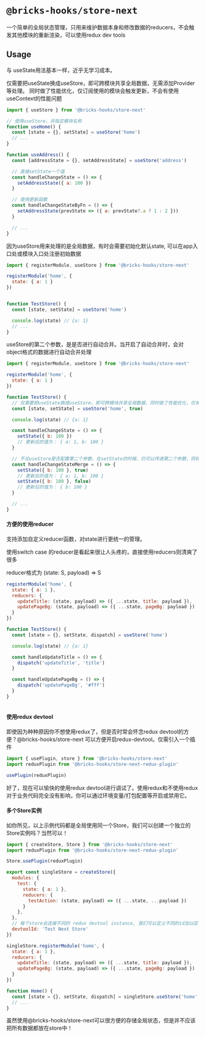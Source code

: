 # `@bricks-hooks/store-next`

一个简单的全局状态管理，只用来维护数据本身和修改数据的reducers，不会触发其他模块的重新渲染，可以使用redux dev tools

## Usage

与 useState用法基本一样，近乎无学习成本。

仅需要把useState换成useStore，即可跨模块共享全局数据，无需添加Provider等处理。
同时做了性能优化，仅订阅使用的模块会触发更新，不会有使用useContext的性能问题

```javascript
import { useStore } from '@bricks-hooks/store-next'

// 使用useStore，并指定模块名称
function useHome() {
  const [state = {}, setState] = useStore('home')
  // ...
}

function useAddress() {
  const [addressState = {}, setAddressState] = useStore('address')

  // 直接setState一个值
  const handleChangeState = () => {
    setAddressState({ a: 100 })
  }

  // 使用更新函数
  const handleChangeStateByFn = () => {
    setAddressState(prevState => ({ a: prevState?.a ? 1 : 2 }))
  }

  // ...
}
```

因为useStore用来处理的是全局数据，有时会需要初始化默认state, 可以在app入口处或模块入口处注册初始数据
```javascript
import { registerModule, useStore } from '@bricks-hooks/store-next'

registerModule('home', {
  state: { a: 1 }
})


function TestStore() {
  const [state, setState] = useStore('home')

  console.log(state) // {a: 1}
  // ...
}


```

useStore的第二个参数，是是否进行自动合并。当开启了自动合并时，会对object格式的数据进行自动合并处理


```javascript
import { registerModule, useStore } from '@bricks-hooks/store-next'

registerModule('home', {
  state: { a: 1 }
})

function TestStore() {
  // 仅需要把useState换成useStore，即可跨模块共享全局数据，同时做了性能优化，仅有使用的模块会触发更新，不会有使用useContext的性能问题
  const [state, setState] = useStore('home', true)

  console.log(state) // {a: 1}

  const handleChangeState = () => {
    setState({ b: 100 })
    // 更新后的值为： { a: 1, b: 100 }
  }

  // 不论useStore是否配置第二个参数，在setState的时候，仍可以传递第二个参数，同样会进行合并
  const handleChangeStateMerge = () => {
    setState({ b: 100 }, true)
    // 更新后的值为： { a: 1, b: 100 }
    setState({ b: 100 }, false)
    // 更新后的值为： { b: 100 }
  }

  // ...
}
```
#### 方便的使用reducer
支持添加自定义reducer函数，对state进行更统一的管理。

使用switch case 的reducer是看起来很让人头疼的，直接使用reducers则清爽了很多

reducer格式为 (state: S, payload) => S

```javascript
registerModule('home', {
  state: { a: 1 },
  reducers: {
    updateTitle: (state, payload) => ({ ...state, title: payload }),
    updatePageBg: (state, payload) => ({ ...state, pageBg: payload })
  }
})

function TestStore() {
  const [state = {}, setState, dispatch] = useStore('home')

  console.log(state) // {a: 1}

  const handleUpdateTitle = () => {
    dispatch('updateTitle', 'title')
  }

  const handleUpdatePageBg = () => {
    dispatch('updatePageBg', '#fff')
  }
}
  
```

#### 使用redux devtool
即使因为种种原因你不想使用redux了，但是否时常会怀念redux devtool的方便？@bricks-hooks/store-next 可以方便开启redux-devtool。仅需引入一个插件

```javascript
import { usePlugin, store } from '@bricks-hooks/store-next'
import reduxPlugin from '@bricks-hooks/store-next-redux-plugin'

usePlugin(reduxPlugin)
```

好了，现在可以愉快的使用redux devtool进行调试了。使用redux和不使用redux对于业务代码完全没有影响，你可以通过环境变量/打包配置等开启或禁用它。

#### 多个Store实例
如你所见，以上示例代码都是全局使用同一个Store，我们可以创建一个独立的Store实例吗？当然可以！
```javascript
import { createStore, Store } from '@bricks-hooks/store-next'
import reduxPlugin from '@bricks-hooks/store-next-redux-plugin'

Store.usePlugin(reduxPlugin)

export const singleStore = createStore({
  modules: {
    test: {
      state: { a: 1 },
      reducers: {
        testAction: (state, payload) => ({ ...state, ...payload })
      }
    },
  },
  // 每个store会连接不同的 redux devtool instance, 我们可以定义不同的id加以区分
  devtoolId: 'Test Next Store'
})

singleStore.registerModule('home', {
  state: { a: 1 },
  reducers: {
    updateTitle: (state, payload) => ({ ...state, title: payload }),
    updatePageBg: (state, payload) => ({ ...state, pageBg: payload })
  }
})

function Home() {
  const [state = {}, setState, dispatch] = singleStore.useStore('home', true)
  // ...
}
```

虽然使用@bricks-hooks/store-next可以很方便的存储全局状态，但是并不应该把所有数据都放在store中！
